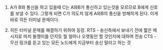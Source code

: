 1.  A가 B와 통신을 하고 있을때 C는 A와B가 통신하고 있는것을 모르므로 B에게 신호를 보낼 수 있다. 그렇게 되면 C가 의도치 않게 A와B의 통신을 방해하게 된다. 이게 바로 히든 터미널 문제이다.

2.  히든 터미널 문제를 해결하기 위하여 등장.
    RTS - 송신측에서 보내기 전에 짧은 메시지로 마치 돌맹이를 던지듯 뭘 얼마나 오랫동안 할 것인지에 대하여 전송
    CTS - 무선 링크를 듣고 있는 모든 노드에게 지금부터 송신 말라고 하는 것
